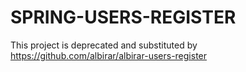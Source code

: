 # SPRING-USERS-REGISTER

This project is deprecated and substituted by https://github.com/albirar/albirar-users-register

